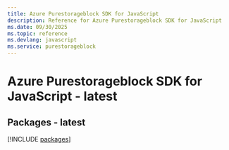 ```yaml
---
title: Azure Purestorageblock SDK for JavaScript
description: Reference for Azure Purestorageblock SDK for JavaScript
ms.date: 09/30/2025
ms.topic: reference
ms.devlang: javascript
ms.service: purestorageblock
---
```

# Azure Purestorageblock SDK for JavaScript - latest
## Packages - latest
[!INCLUDE [packages](purestorageblock-index.md)]